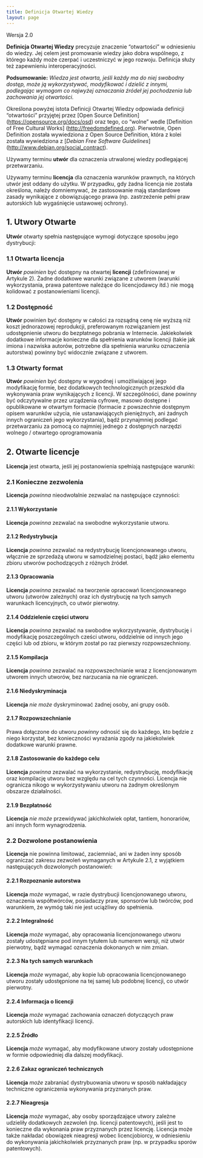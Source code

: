 ```yaml
---
title: Definicja Otwartej Wiedzy
layout: page
---
```

Wersja 2.0  

**Definicja Otwartej Wiedzy** precyzuje znaczenie “otwartości” w odniesieniu do wiedzy. Jej celem jest promowanie wiedzy jako dobra wspólnego, z 
którego każdy może czerpać i uczestniczyć w jego rozwoju. Definicja służy też zapewnieniu interoperacyjności.

**Podsumowanie:** *Wiedza jest otwarta, jeśli każdy ma do niej swobodny dostęp, może ją wykorzystywać, modyfikować i dzielić z innymi, podlegając 
wymogom co najwyżej oznaczania źródeł jej pochodzenia lub zachowania jej otwartości.*

Określona powyżej istota Definicji Otwartej Wiedzy odpowiada definicji “otwartości” przyjętej przez [Open Source Definition]
(https://opensource.org/docs/osd) oraz tego, co “wolne” wedle [Definition of Free Cultural Works]
(http://freedomdefined.org). Pierwotnie, Open 
Definition została wywiedziona z Open Source Definition, która z kolei została wywiedziona z [*Debian Free Software Guidelines*]
(http://www.debian.org/social_contract).

Używamy terminu **utwór** dla oznaczenia utrwalonej wiedzy podlegającej przetwarzaniu.

Używamy terminu **licencja** dla oznaczenia warunków prawnych, na których utwór jest oddany do użytku. W przypadku, gdy żadna licencja nie została 
określona, należy domniemywać, że zastosowanie mają standardowe zasady wynikające z obowiązującego prawa (np. zastrzeżenie pełni praw autorskich lub 
wygaśnięcie ustawowej ochrony).

## 1. Utwory Otwarte

**Utwór** otwarty spełnia następujące wymogi dotyczące sposobu jego dystrybucji:

### 1.1 Otwarta licencja

**Utwór** *powinien* być dostępny na otwartej **licencji** (zdefiniowanej w Artykule 2). Żadne dodatkowe warunki związane z utworem (warunki 
wykorzystania, prawa patentowe należące do licencjodawcy itd.) nie mogą kolidować z postanowieniami licencji.

### 1.2 Dostępność

**Utwór** powinien być dostępny w całości za rozsądną cenę nie wyższą niż koszt jednorazowej reprodukcji, preferowanym rozwiązaniem jest udostępnienie 
utworu do bezpłatnego pobrania w Internecie. Jakiekolwiek dodatkowe informacje konieczne dla spełnienia warunków licencji (takie jak imiona i nazwiska 
autorów, potrzebne dla spełnienia warunku oznaczenia autorstwa) powinny być widocznie związane z utworem.

### 1.3 Otwarty format

**Utwór** *powinien* być dostępny w wygodnej i umożliwiającej jego modyfikację formie, bez dodatkowych technologicznych przeszkód dla wykonywania praw 
wynikających z licencji. W szczególności, dane powinny być odczytywalne przez urządzenia cyfrowe, masowo dostępne i opublikowane w otwartym formacie 
(formacie z powszechnie dostępnym opisem warunków użycia, nie ustanawiających pieniężnych, ani żadnych innych ograniczeń jego wykorzystania), bądź 
przynajmniej podlegać przetwarzaniu za pomocą co najmniej jednego z dostępnych narzędzi wolnego / otwartego oprogramowania 
 
## 2. Otwarte licencje

**Licencja** jest otwarta, jeśli jej postanowienia spełniają następujące warunki:

### 2.1 Konieczne zezwolenia

**Licencja** *powinna* nieodwołalnie zezwalać na następujące czynności:

#### 2.1.1 Wykorzystanie

**Licencja** *powinna* zezwalać na swobodne wykorzystanie utworu.

#### 2.1.2 Redystrybucja

**Licencja** *powinna* zezwalać na redystrybucję licencjonowanego utworu, włącznie ze sprzedażą utworu w samodzielnej postaci, bądź jako elementu 
zbioru utworów pochodzących z różnych źródeł.

#### 2.1.3 Opracowania

**Licencja** *powinna* zezwalać na tworzenie opracowań licencjonowanego utworu (utworów zależnych) oraz ich dystrybucję na tych samych warunkach 
licencyjnych, co utwór pierwotny.

#### 2.1.4 Oddzielenie części utworu

**Licencja** *powinna* zezwalać na swobodne wykorzystywanie, dystrybucję i modyfikację poszczególnych cześci utworu, oddzielnie od innych jego części 
lub od zbioru, w którym został po raz pierwszy rozpowszechniony.

#### 2.1.5 Kompilacja

**Licencja** *powinna* zezwalać na rozpowszechnianie wraz z licencjonowanym utworem innych utworów, bez narzucania na nie ograniczeń. 

#### 2.1.6 Niedyskryminacja

**Licencja** *nie może* dyskryminować żadnej osoby, ani grupy osób.

#### 2.1.7 Rozpowszechnianie 

Prawa dołączone do utworu *powinny* odnosić się do każdego, kto będzie z niego korzystał, bez konieczności wyrażania zgody na jakiekolwiek dodatkowe 
warunki prawne. 

#### 2.1.8 Zastosowanie do każdego celu

**Licencja** *powinna* zezwalać na wykorzystanie, redystrybucję, modyfikację oraz kompilację utworu bez względu na cel tych czynności. Licencja nie 
ogranicza nikogo w wykorzystywaniu utworu na żadnym określonym obszarze działalności.

#### 2.1.9 Bezpłatność

**Licencja** *nie może* przewidywać jakichkolwiek opłat, tantiem, honorariów, ani innych form wynagrodzenia.

### 2.2 Dozwolone postanowienia

**Licencja** nie powinna limitować, zaciemniać, ani w żaden inny sposób  ograniczać zakresu zezwoleń wymaganych w Artykule 2.1, z wyjątkiem 
następujących dozwolonych postanowień:

#### 2.2.1 Rozpoznanie autorstwa

**Licencja** *może* wymagać, w razie dystrybucji licencjonowanego utworu, oznaczenia współtwórców,  posiadaczy praw, sponsorów lub  twórców, pod 
warunkiem, że wymóg taki nie jest uciążliwy do spełnienia. 

#### 2.2.2 Integralność

**Licencja** *może* wymagać, aby opracowania licencjonowanego utworu zostały udostępniane pod innym tytułem lub numerem wersji, niż utwór pierwotny, 
bądź wymagać oznaczenia dokonanych w nim zmian.

#### 2.2.3 Na tych samych warunkach

**Licencja** *może* wymagać, aby kopie lub opracowania licencjonowanego utworu zostały udostępnione na tej samej lub podobnej licencji, co utwór 
pierwotny. 

#### 2.2.4 Informacja o licencji

**Licencja** *może* wymagać zachowania oznaczeń dotyczących praw autorskich lub identyfikacji licencji.

#### 2.2.5 Źródło

**Licencja** *może* wymagać, aby modyfikowane utwory zostały udostępnione w formie odpowiedniej dla dalszej modyfikacji.

#### 2.2.6 Zakaz ograniczeń technicznych

**Licencja** *może* zabraniać dystrybuowania utworu w sposób nakładający techniczne ograniczenia wykonywania przyznanych praw.

#### 2.2.7 Nieagresja

**Licencja** *może* wymagać, aby osoby sporządzające utwory zależne udzieliły dodatkowych zezwoleń (np. licencji patentowych), jeśli jest to konieczne 
dla wykonania praw przyznanych przez licencję. Licencja może także nakładać obowiązek nieagresji wobec licencjobiorcy, w odniesieniu do wykonywania 
jakichkolwiek przyznanych praw (np. w przypadku sporów patentowych). 
